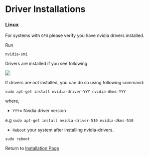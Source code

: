 # Driver Installations


### Linux

For systems with `GPU` please verify you have nvidia drivers installed.

Run

```
nvidia-smi
```
Drivers are installed if you see following.

![](../imgs/nvidia-drivers.png)

If drivers are not installed, you can do so using following command:

```
sudo apt-get install nvidia-driver-YYY nvidia-dkms-YYY
```
where,
- `YYY`= Nvidia driver version

e.g `sudo apt-get install nvidia-driver-510 nvidia-dkms-510`

- `Reboot` your system after installing nvidia-drivers.
```
sudo reboot
```


Return to [Installation Page](./README.md) 

